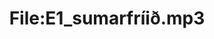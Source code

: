 ---
title: File:E1_sumarfríið.mp3
recording of: sumarfríið
reading speed: slow
speaker: E
license: CC0
---